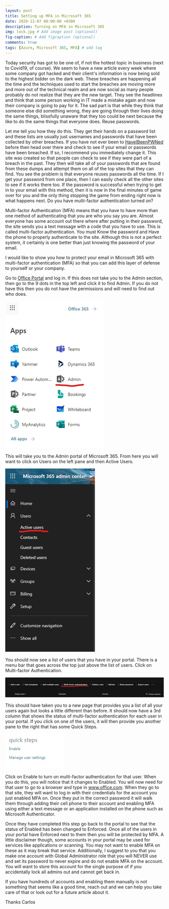 ```yaml
---
layout: post
title: Setting up MFA in Microsoft 365
date: 2020-12-07 00:00:00 +0300
description: Turning on MFA in Microsoft 365
img: lock.jpg # Add image post (optional)
fig-caption: # Add figcaption (optional)
comments: true
tags: [Azure, Microsoft 365, MFA] # add tag
---
```


Today security has got to be one of, if not the hottest topic in business (next to Covid19, of course).  We seem to have a new article every week where some company got hacked and their client's information is now being sold to the highest bidder on the dark web.  These breaches are happening all the time and the techniques used to start the breaches are moving more and more out of the technical realm and are now social as many people probably do not realize that they are the new target.  They see the headlines and think that some person working in IT made a mistake again and now their company is going to pay for it.  The sad part is that while they think that someone else did something wrong, they are going through their lives doing the same things, blissfully unaware that they too could be next because the like to do the same things that everyone does.  Reuse passwords.

Let me tell you how they do this.  They get their hands on a password list and these lists are usually just usernames and passwords that have been collected by other breaches.   If you have not ever been to [HaveIBeenPWNed](https://haveibeenpwned.com/Passwords) before then head over there and check to see if your email or passwords have been breached.  If so, I recommend you immediately change it.  This site was created so that people can check to see if they were part of a breach in the past.  They then will take all of your passwords that are found from these dumps and attempt them on all of the top sites that they can find.  You see the problem is that everyone reuses passwords all the time.  If I get your password from one place, then I can easily check all the other sites to see if it works there too.  If the password is successful when trying to get in to your email with this method, then it is now in the final minutes of game over for you and the only thing stopping the game from ending right now is what happens next.  Do you have multi-factor authentication turned on?

Multi-factor Authentication (MFA) means that you have to have more than one method of authenticating that you are who you say you are.  Almost everyone has some account out there where after putting in their password, the site sends you a text message with a code that you have to use.  This is called multi-factor authentication.  You must Know the password and Have the phone to properly authenticate to the site.  Although this is not a perfect system, it certainly is one better than just knowing the password of your email. 

I would like to show you how to protect your email in Microsoft 365 with multi-factor authentication (MFA) so that you can add this layer of defense to yourself or your company.  

Go to [Office Portal](https://portal.office.com) and log in.  If this does not take you to the Admin section, then go to the 9 dots in the top left and click it to find Admin.  If you do not have this then you do not have the permissions and will need to find out who does.  

![M365AdminIcon](/assets/img/M365AdminIcon.jpg)

This will take you to the Admin portal of Microsoft 365.  From here you will want to click on Users on the left pane and then Active Users.

![M365ActiveUsers](/assets/img/M365ActiveUsers.jpg)

You should now see a list of users that you have in your portal.  There is a menu bar that goes across the top just above the list of users.  Click on Multi-factor Authentication.

![M365Multi-factor](/assets/img/M365Multi-factor.jpg)

This should have taken you to a new page that provides you a list of all your users again but looks a little different than before.  It should now have a 3rd column that shows the status of multi-factor authentication for each user in your portal.  If you click on one of the users, it will then provide you another pane to the right that has some Quick Steps.

![M365MFAQuickSteps](/assets/img/M365MFAQuickSteps.jpg)

Click on Enable to turn on multi-factor authentication for that user.  When you do this, you will notice that it changes to Enabled.  You will now need for that user to go to a browser and type in www.office.com.  When they go to that site, they will want to log in with their credentials for the account you just enabled MFA on.  Once they put in the correct password it will walk them through adding their cell phone to their account and enabling MFA using either a text message or an application installed on the phone such as Microsoft Authenticator.  

Once they have completed this step go back to the portal to see that the status of Enabled has been changed to Enforced.  Once all of the users in your portal have Enforced next to them then you will be protected by MFA.  A little disclaimer though, some accounts in your portal may be used for services like applications or scanning.  You may not want to enable MFA on these as it may break that service.  Additionally, I suggest to you that you make one account with Global Administrator role that you will NEVER use and set its password to never expire and do not enable MFA on the account.  You will want to store this account for the single purpose of if you accidentally lock all admins out and cannot get back in.

If you have hundreds of accounts and enabling them manually is not something that seems like a good time, reach out and we can help you take care of that or look out for a future article about it. 

Thanks 
Carlos